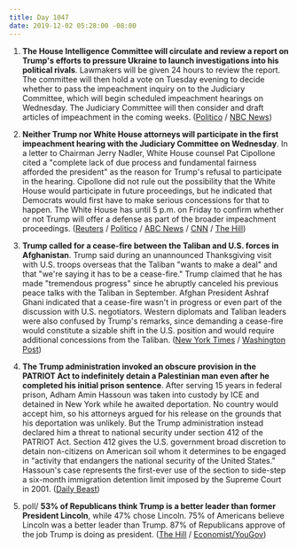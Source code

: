 ```yaml
---
title: Day 1047
date: 2019-12-02 05:28:00 -08:00
---
```


1. **The House Intelligence Committee will circulate and review a report on Trump's efforts to pressure Ukraine to launch investigations into his political rivals**. Lawmakers will be given 24 hours to review the report. The committee will then hold a vote on Tuesday evening to decide whether to pass the impeachment inquiry on to the Judiciary Committee, which will begin scheduled impeachment hearings on Wednesday. The Judiciary Committee will then consider and draft articles of impeachment in the coming weeks. ([Politico](https://www.politico.com/news/2019/11/30/intelligence-committee-draft-ukraine-report-074518) / [NBC News](https://www.nbcnews.com/politics/trump-impeachment-inquiry/house-intelligence-committee-vote-impeachment-report-n1093701))

2. **Neither Trump nor White House attorneys will participate in the first impeachment hearing with the Judiciary Committee on Wednesday**. In a letter to Chairman Jerry Nadler, White House counsel Pat Cipollone cited a "complete lack of due process and fundamental fairness afforded the president" as the reason for Trump's refusal to participate in the hearing. Cipollone did not rule out the possibility that the White House would participate in future proceedings, but he indicated that Democrats would first have to make serious concessions for that to happen. The White House has until 5 p.m. on Friday to confirm whether or not Trump will offer a defense as part of the broader impeachment proceedings. ([Reuters](https://www.reuters.com/article/us-usa-trump-impeachment-idUSKBN1Y50XP) / [Politico](https://www.politico.com/news/2019/12/01/trump-impeachment-response-house-judiciary-074712) / [ABC News](https://abcnews.go.com/Politics/trump-lawyers-wont-participate-upcoming-impeachment-hearing-sources/story?id=67420879) / [CNN](https://www.cnn.com/2019/12/01/politics/white-house-not-participating-judiciary-hearing-impeachment/index.html) / [The Hill](https://thehill.com/homenews/administration/472547-white-house-wont-participate-in-first-judiciary-impeachment-hearing))

3. **Trump called for a cease-fire between the Taliban and U.S. forces in Afghanistan**. Trump said during an unannounced Thanksgiving visit with U.S. troops overseas that the Taliban "wants to make a deal" and that "we're saying it has to be a cease-fire." Trump claimed that he has made "tremendous progress" since he abruptly canceled his previous peace talks with the Taliban in September. Afghan President Ashraf Ghani indicated that a cease-fire wasn't in progress or even part of the discussion with U.S. negotiators. Western diplomats and Taliban leaders were also confused by Trump's remarks, since demanding a cease-fire would constitute a sizable shift in the U.S. position and would require additional concessions from the Taliban. ([New York Times](https://www.nytimes.com/2019/11/29/world/asia/afghanistan-taliban-peace-talks-ghani-trump.html) / [Washington Post](https://www.washingtonpost.com/national-security/trumps-talk-of-afghanistan-cease-fire-appears-to-surprise-the-taliban-afghan-government/2019/11/29/3a661a34-12d1-11ea-b0fc-62cc38411ebb_story.html))

4. **The Trump administration invoked an obscure provision in the PATRIOT Act to indefinitely detain a Palestinian man even after he completed his initial prison sentence**. After serving 15 years in federal prison, Adham Amin Hassoun was taken into custody by ICE and detained in New York while he awaited deportation. No country would accept him, so his attorneys argued for his release on the grounds that his deportation was unlikely. But the Trump administration instead declared him a threat to national security under section 412 of the PATRIOT Act. Section 412 gives the U.S. government broad discretion to detain non-citizens on American soil whom it determines to be engaged in "activity that endangers the national security of the United States." Hassoun's case represents the first-ever use of the section to side-step a six-month immigration detention limit imposed by the Supreme Court in 2001. ([Daily Beast](https://www.thedailybeast.com/trump-invokes-patriot-act-to-detain-palestinian-adham-amin-hassoun-forever))

5. poll/ **53% of Republicans think Trump is a better leader than former President Lincoln**, while 47% chose Lincoln. 75% of Americans believe Lincoln was a better leader than Trump. 87% of Republicans approve of the job Trump is doing as president. ([The Hill](https://thehill.com/homenews/administration/472460-poll-majority-of-republicans-say-trump-better-president-than-lincoln) / [Economist/YouGov](https://d25d2506sfb94s.cloudfront.net/cumulus_uploads/document/a10nw9wbas/econTabReport.pdf))